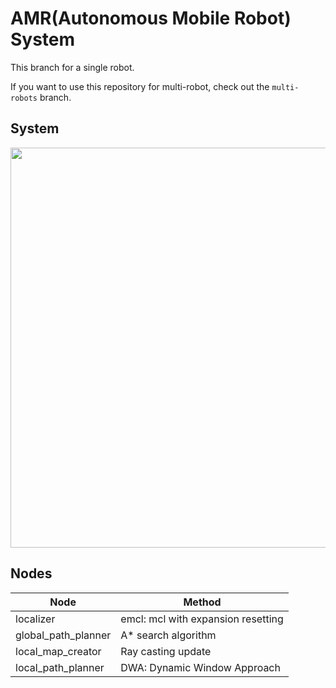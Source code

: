 # AMR(Autonomous Mobile Robot) System

This branch for a single robot.

If you want to use this repository for multi-robot, check out the `multi-robots` branch.

## System
<p align="center">
  <img src="https://user-images.githubusercontent.com/82020865/186935476-fbb8fae4-c243-412c-a0be-0c5dd2163d71.png" width="640px"/>
</p>

## Nodes
| Node | Method |
| ------ | ------|
| localizer | emcl: mcl with expansion resetting |
| global_path_planner | A* search algorithm |
| local_map_creator | Ray casting update |
| local_path_planner | DWA: Dynamic Window Approach |
